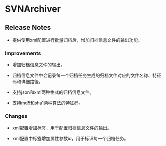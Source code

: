 # SVNArchiver

## Release Notes

+ 提供使用xml配置进行批量归档后，增加归档信息文件的输出功能。

### Improvements

+ 增加归档信息文件的输出。

+ 归档信息文件中会记录每一个归档任务生成的归档文件对应的文件名称、特征码和详细路径。

+ 支持json和xml两种格式的归档信息文件。

+ 支持md5和sha1两种算法的特征码。

### Changes

+ xml配置增加<log>标签，用于配置归档信息文件的输出。

+ xml配置中标签<task>增加属性参数id，用于标识每一个归档任务。

